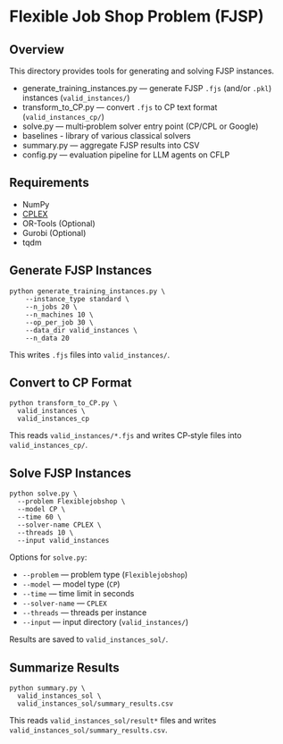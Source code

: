 # Flexible Job Shop Problem (FJSP)

## Overview
This directory provides tools for generating and solving FJSP instances.

- generate_training_instances.py — generate FJSP `.fjs` (and/or `.pkl`) instances (`valid_instances/`)  
- transform_to_CP.py              — convert `.fjs` to CP text format (`valid_instances_cp/`)  
- solve.py                        — multi‐problem solver entry point (CP/CPL or Google)
- baselines                       - library of various classical solvers
- summary.py                      — aggregate FJSP results into CSV
- config.py                       — evaluation pipeline for LLM agents on CFLP 

## Requirements
- NumPy  
- [CPLEX](https://www.ibm.com/docs/en/icos)
- OR-Tools (Optional)
- Gurobi (Optional)
- tqdm  

## Generate FJSP Instances
    python generate_training_instances.py \
        --instance_type standard \
        --n_jobs 20 \
        --n_machines 10 \
        --op_per_job 30 \
        --data_dir valid_instances \
        --n_data 20

This writes `.fjs` files into `valid_instances/`.

## Convert to CP Format
    python transform_to_CP.py \
      valid_instances \
      valid_instances_cp

This reads `valid_instances/*.fjs` and writes CP‐style files into `valid_instances_cp/`.

## Solve FJSP Instances
    python solve.py \
      --problem Flexiblejobshop \
      --model CP \
      --time 60 \
      --solver-name CPLEX \
      --threads 10 \
      --input valid_instances

Options for `solve.py`:
* `--problem`       — problem type (`Flexiblejobshop`)  
* `--model`         — model type (`CP`)  
* `--time`          — time limit in seconds  
* `--solver-name`   — `CPLEX`  
* `--threads`       — threads per instance  
* `--input`         — input directory (`valid_instances/`)  

Results are saved to `valid_instances_sol/`.

## Summarize Results
    python summary.py \
      valid_instances_sol \
      valid_instances_sol/summary_results.csv

This reads `valid_instances_sol/result*` files and writes `valid_instances_sol/summary_results.csv`. 